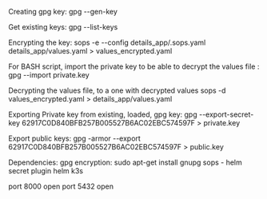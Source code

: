 Creating gpg key: 
gpg --gen-key

Get existing keys: 
gpg --list-keys

Encrypting the key: 
sops -e --config details_app/.sops.yaml details_app/values.yaml > values_encrypted.yaml

For BASH script, import the private key to be able to decrypt the values file : 
gpg --import private.key

Decrypting the values file, to a one with decrypted values
sops -d values_encrypted.yaml > details_app/values.yaml

Exporting Private key from existing, loaded, gpg key: 
gpg --export-secret-key 62917C0D840BFB257B005527B6AC02EBC574597F > private.key

Export public keys:
gpg -armor --export 62917C0D840BFB257B005527B6AC02EBC574597F > public.key


Dependencies: 
gpg encryption:  sudo apt-get install gnupg
sops - helm secret plugin
helm 
k3s

port 8000 open
port 5432 open